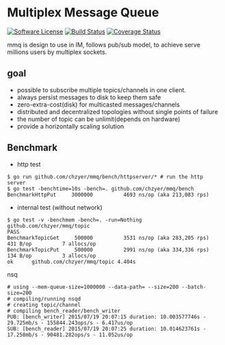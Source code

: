 # Multiplex Message Queue

[![Software License](https://img.shields.io/badge/license-MIT-brightgreen.svg)](LICENSE.md)
[![Build Status](https://travis-ci.org/chzyer/mmq.svg?branch=master)](https://travis-ci.org/chzyer/mmq)
[![Coverage Status](https://coveralls.io/repos/chzyer/mmq/badge.svg?branch=master)](https://coveralls.io/r/chzyer/mmq?branch=master)

mmq is design to use in IM, follows pub/sub model, to achieve serve millions users by multiplex sockets.


## goal
* possible to subscribe multiple topics/channels in one client.
* always persist messages to disk to keep them safe
* zero-extra-cost(disk) for multicasted messages/channels
* distributed and decentralized topologies without single points of failure
* the number of topic can be unlimit(depends on hardware)
* provide a horizontally scaling solution

## Benchmark

* http test

```
$ go run github.com/chzyer/mmq/bench/httpserver/* # run the http server
$ go test -benchtime=10s -bench=. github.com/chzyer/mmq/bench
BenchmarkHttpPut	 3000000	      4693 ns/op (aka 213,083 rps)
```

* internal test (without network)

```
$ go test -v -benchmem -bench=. -run=Nothing github.com/chzyer/mmq/topic
PASS
BenchmarkTopicGet	  500000	      3531 ns/op (aka 283,205 rps)	     431 B/op	       7 allocs/op
BenchmarkTopicPut	  500000	      2991 ns/op (aka 334,336 rps) 	     134 B/op	       3 allocs/op
ok  	github.com/chzyer/mmq/topic	4.404s
```

nsq
```
# using --mem-queue-size=1000000 --data-path= --size=200 --batch-size=200
# compiling/running nsqd
# creating topic/channel
# compiling bench_reader/bench_writer
PUB: [bench_writer] 2015/07/19 20:07:15 duration: 10.003577746s - 29.725mb/s - 155844.243ops/s - 6.417us/op
SUB: [bench_reader] 2015/07/19 20:07:25 duration: 10.014623761s - 17.258mb/s - 90481.282ops/s - 11.052us/op
```
